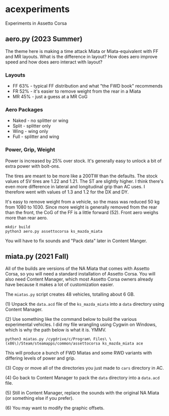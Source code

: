 acexperiments
=============

Experiments in Assetto Corsa

## aero.py (2023 Summer) ##

The theme here is making a time attack Miata or Miata-equivalent with FF and
MR layouts. What is the difference in layout? How does aero improve speed and
how does aero interact with layout?

### Layouts

+ FF 63% - typical FF distribution and what "the FWD book" recommends
+ FR 52% - it's easier to remove weight from the rear in a Miata
+ MR 45% - just a guess at a MR CoG

### Aero Packages

+ Naked - no splitter or wing
+ Split - splitter only
+ Wing - wing only
+ Full - splitter and wing

### Power, Grip, Weight

Power is increased by 25% over stock. It's generally easy to unlock a bit of
extra power with bolt-ons.

The tires are meant to be more like a 200TW than the defaults. The stock values
of SV tires are 1.22 and 1.21. The ST are slightly higher. I think there's even
more difference in lateral and longitudinal grip than AC uses. I therefore went
with values of 1.3 and 1.2 for the DX and DY.

It's easy to remove weight from a vehicle, so the mass was reduced 50 kg from
1080 to 1030. Since more weight is generally removed from the rear than the
front, the CoG of the FF is a little forward (52). Front aero weighs more than
rear aero.

```
mkdir build
python3 aero.py assettocorsa ks_mazda_miata
```

You will have to fix sounds and "Pack data" later in Content Manger.


## miata.py (2021 Fall) ##

All of the builds are versions of the NA Miata that comes with Assetto Corsa,
so you will need a standard installation of Assetto Corsa. You will also need
Content Manager, which most Assetto Corsa owners already have because it makes
a lot of customization easier.

The `miatas.py` script creates 48 vehicles, totalling about 6 GB.

(1) Unpack the `data.acd` file of the `ks_mazda_miata` into a `data` directory
using Content Manager.

(2) Use something like the command below to build the various experimental
vehicles. I did my file wrangling using Cygwin on Windows, which is why the
path below is what it is. YMMV.

```
python3 miatas.py /cygdrive/c/Program\ Files\ \(x86\)/Steam/steamapps/common/assettocorsa ks_mazda_miata ace
```

This will produce a bunch of FWD Miatas and some RWD variants with differing
levels of power and grip.

(3) Copy or move all of the directories you just made to `cars` directory in
AC.

(4) Go back to Content Manager to pack the `data` directory into a `data.acd`
file.

(5) Still in Content Manager, replace the sounds with the original NA Miata (or
something else if you prefer).

(6) You may want to modify the graphic offsets.

